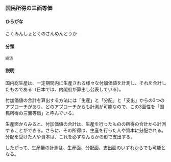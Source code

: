 <div style="display:none;">

## [あ行](securities-terms?id=あ行)
## [か行](securities-terms?id=か行)

</div>

### 国民所得の三面等価

#### ひらがな

こくみんしょとくのさんめんとうか

#### 分類

`経済`

#### 説明

国内総生産は、一定期間内に生産される様々な付加価値を計測し、それを合計したものである（日本では、内閣府が算出し公表している）。
 
付加価値の合計を算出する方法には「生産」と「分配」と「支出」からの3つのアプローチがあり、どのアプローチからも計測が可能なので、この3面性を「国民所得の三面等価」と呼んでいる。
 
生産面からみると、付加価値の合計は、生産を行ったものの所得の合計から計測することができる。さらに、その所得は、生産を行った人や資本に分配される。分配を受けた人や資本は、これを必ずなんらかの形で支出する。
 
したがって、生産量の計測は、生産面、分配面、支出面のいずれからでも可能となる。

<div style="display:none;">

## [さ行](securities-terms?id=さ行)
## [た行](securities-terms?id=た行)
## [な行](securities-terms?id=な行)
## [は行](securities-terms?id=は行)
## [ま行](securities-terms?id=ま行)
## [や行](securities-terms?id=や行)
## [ら行](securities-terms?id=ら行)
## [わ行](securities-terms?id=わ行)
## [英数字・記号](securities-terms?id=英数字・記号)

</div>

